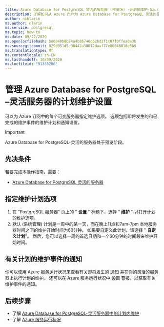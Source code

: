 ```yaml
---
title: Azure Database for PostgreSQL 灵活的服务器 (预览版) -计划的维护-Azure 门户
description: 了解如何从 Azure 门户为 Azure Database for PostgreSQL 灵活的服务器配置计划的维护设置。
author: niklarin
ms.author: nlarin
ms.service: postgresql
ms.topic: how-to
ms.date: 09/22/2020
ms.openlocfilehash: be6040b8b84a4b86746d62bd2f1c07f0ffea0a3b
ms.sourcegitcommit: 829d951d5c90442a38012daaf77e86046018e5b9
ms.translationtype: MT
ms.contentlocale: zh-CN
ms.lasthandoff: 10/09/2020
ms.locfileid: "91336286"
---
```

# <a name="manage-scheduled-maintenance-settings-for-azure-database-for-postgresql--flexible-server"></a>管理 Azure Database for PostgreSQL –灵活服务器的计划维护设置
 
可以为 Azure 订阅中的每个可变服务器指定维护选项。 选项包括即将发生的和已完成的维护事件的维护计划和通知设置。

> [!IMPORTANT]
> Azure Database for PostgreSQL-灵活的服务器处于预览阶段。

## <a name="prerequisites"></a>先决条件
若要完成本操作指南，需要：
- [Azure Database for PostgreSQL 灵活的服务器](quickstart-create-server-portal.md)
 
## <a name="specify-maintenance-schedule-options"></a>指定维护计划选项
 
1. 在 "PostgreSQL 服务器" 页上的 " **设置** " 标题下，选择 " **维护** " 以打开计划的维护选项。
2. 默认 (系统管理) 计划是一周中的某一天，而在晚上11点和7am-7pm 本地服务器时间之间的维护开始时间为60分钟。 如果要自定义此计划，请选择 " **自定义计划**"。 然后，您可以选择一周的首选日期和一个60分钟的时间段来维护开始时间。
 
## <a name="notifications-about-scheduled-maintenance-events"></a>有关计划的维护事件的通知
 
你可以使用 Azure 服务运行状况来查看有关即将发生的 [通知](../../service-health/service-notifications.md) 并在你的灵活的服务器上执行计划的维护。 还可以在 Azure 服务运行状况中 [设置](../../service-health/resource-health-alert-monitor-guide.md) 警报，以获取有关维护事件的通知。
 
## <a name="next-steps"></a>后续步骤  
 
* 了解 [Azure Database for PostgreSQL-灵活服务器中的计划内维护](concepts-maintenance.md)
* 了解 [Azure 服务运行状况](../../service-health/overview.md)
